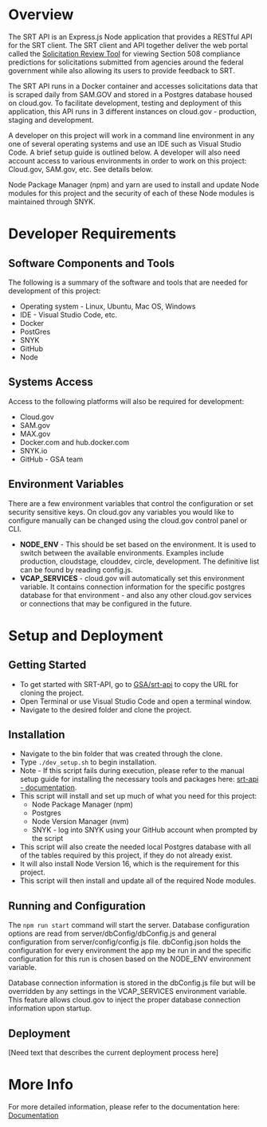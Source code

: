 # Overview 
The SRT API is an Express.js Node application that provides a RESTful API for the SRT client. The SRT client and API together deliver the web portal called the [Solicitation Review Tool](https://srt.app.cloud.gov/auth) for viewing Section 508 compliance predictions for solicitations submitted from agencies around the federal government while also allowing its users to provide feedback to SRT. 

The SRT API runs in a Docker container and accesses solicitations data that is scraped daily from SAM.GOV and stored in a Postgres database housed on cloud.gov. To facilitate development, testing and deployment of this application, this API runs in 3 different instances on cloud.gov - production, staging and development. 

A developer on this project will work in a command line environment in any one of several operating systems and use an IDE such as Visual Studio Code. A brief setup guide is outlined below. A developer will also need account access to various environments in order to work on this project: Cloud.gov, SAM.gov, etc. See details below. 

Node Package Manager (npm) and yarn are used to install and update Node modules for this project and the security of each of these Node modules is maintained through SNYK. 
# Developer Requirements 
## Software Components and Tools 
The following is a summary of the software and tools that are needed for development of this project: 
* Operating system - Linux, Ubuntu, Mac OS, Windows 
* IDE - Visual Studio Code, etc. 
* Docker 
* PostGres 
* SNYK 
* GitHub 
* Node 
## Systems Access 
Access to the following platforms will also be required for development: 
* Cloud.gov 
* SAM.gov 
* MAX.gov 
* Docker.com and hub.docker.com 
* SNYK.io
* GitHub - GSA team 
## Environment Variables 
There are a few environment variables that control the configuration or set security sensitive keys. On cloud.gov any variables you would like to configure manually can be changed using the cloud.gov control panel or CLI.
* **NODE_ENV** - This should be set based on the environment. It is used to switch between the available environments. Examples include production, cloudstage, clouddev, circle, development.
The definitive list can be found by reading config.js.
* **VCAP_SERVICES** - cloud.gov will automatically set this environment variable. It contains connection information for the specific postgres database for that environment - and also any other cloud.gov services or connections that may be configured in the future. 
# Setup and Deployment  
## Getting Started
* To get started with SRT-API, go to [GSA/srt-api](https://github.com/GSA/srt-api) to copy the URL for cloning the project. 
* Open Terminal or use Visual Studio Code and open a terminal window. 
* Navigate to the desired folder and clone the project. 
## Installation 
* Navigate to the bin folder that was created through the clone. 
* Type `./dev_setup.sh` to begin installation. 
* Note - If this script fails during execution, please refer to the manual setup guide for installing the necessary tools and packages here: [srt-api - documentation](https://github.com/GSA/srt-api/tree/main/documentation).  
* This script will install and set up much of what you need for this project: 
    * Node Package Manager (npm) 
    * Postgres 
    * Node Version Manager (nvm) 
    * SNYK - log into SNYK using your GitHub account when prompted by the script 
* This script will also create the needed local Postgres database with all of the tables required by this project, if they do not already exist. 
* It will also install Node Version 16, which is the requirement for this project. 
* This script will then install and update all of the required Node modules. 
## Running and Configuration  
The `npm run start` command will start the server. Database configuration options are read from server/dbConfig/dbConfig.js and general configuration from server/config/config.js file. dbConfig.json holds the configuration for every environment the app my be run in and the specific configuration for this run is chosen based on the NODE_ENV environment variable.

Database connection information is stored in the dbConfig.js file but will be overridden by any settings in the VCAP_SERVICES environment variable. This feature allows cloud.gov to inject the proper database connection information upon startup.
## Deployment 
[Need text that describes the current deployment process here]
# More Info  
For more detailed information, please refer to the documentation here: [Documentation](https://github.com/GSA/srt-api/tree/main/documentation) 
